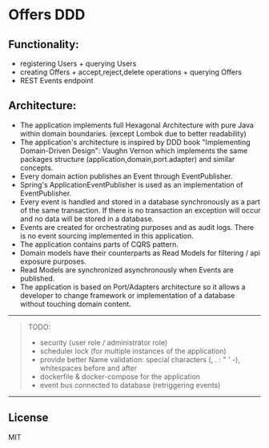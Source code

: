 # Offers DDD

Functionality:
----
- registering Users + querying Users
- creating Offers + accept,reject,delete operations + querying Offers
- REST Events endpoint

Architecture:
----
- The application implements full Hexagonal Architecture with pure Java within domain boundaries. (except Lombok due to better readability)
- The application's architecture is inspired by DDD book "Implementing Domain-Driven Design": Vaughn Vernon which implements the same packages structure (application,domain,port.adapter) and similar concepts.
- Every domain action publishes an Event through EventPublisher.
- Spring's ApplicationEventPublisher is used as an implementation of EventPublisher.
- Every event is handled and stored in a database synchronously as a part of the same transaction.  If there is no transaction an exception will occur and no data will be stored in a database.
- Events are created for orchestrating purposes and as audit logs. There is no event sourcing implemented in this application.
- The application contains parts of CQRS pattern.
- Domain models have their counterparts as Read Models for filtering / api exposure purposes.
- Read Models are synchronized asynchronously when Events are published.
- The application is based on Port/Adapters architecture so it allows a developer to change framework or implementation of a database without touching domain content.

----

> TODO:
> - security (user role / administrator role)
> - scheduler lock (for multiple instances of the application)
> - provide better Name validation: special characters (, . : " ' -), whitespaces before and after
> - dockerfile & docker-compose for the application 
> - event bus connected to database (retriggering events)

----

License
----

MIT
